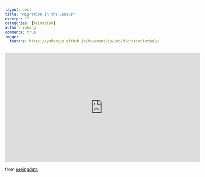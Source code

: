 ```yaml
---
layout: post
title: "Migration in the Census"
excerpt: ""
categories: [Animation]
author: Yuhang
comments: true
image:
  feature: https://yuhanggu.github.io/MovementVis/img/MigrationintheCensus.png
---
```


<div>
    <iframe src="http://seeingdata.cleverfranke.com/census/#" width="640" height="360" frameborder="0"></iframe>
    <br>
</div>


<p>from <a href="http://seeingdata.cleverfranke.com/census/#">seeingdata</a></p>